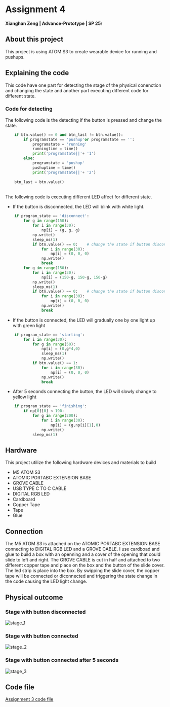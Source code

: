 # Assignment 4
**Xianghan Zeng | Advance-Prototype | SP 25**\
## About this project
This project is using ATOM S3 to create wearable device for running and pushups.
## Explaining the code
This code have one part for detecting the stage of the physical conenction and changing the state and another part executing different code for different state.
### Code for detecting
The following code is the detecting if the button is pressed and change the state.
``` Python  
    if btn.value() == 0 and btn_last != btn.value():
        if programstate == 'pushup'or programstate == '':
            programstate = 'running'
            runningtime = time()
            print('programstate||'+ '1')
        else:
            programstate = 'pushup'
            pushuptime = time()
            print('programstate||'+ '2')
    
    btn_last = btn.value()
```
\
The following code is executing different LED affect for different state.
* If the button is disconnected, the LED will blink with white light.
``` Python  
    if program_state == 'disconnect':
        for g in range(150):
            for i in range(30):
                np[i] = (g, g, g)
            np.write()
            sleep_ms(1)
            if btn.value() == 0:    # change the state if button disconnected
                for i in range(30):
                    np[i] = (0, 0, 0)
                np.write()
                break
        for g in range(150):
            for i in range(30):
                np[i] = (150-g, 150-g, 150-g)
            np.write()
            sleep_ms(1)
            if btn.value() == 0:    # change the state if button disconnected
                for i in range(30):
                    np[i] = (0, 0, 0)
                np.write()
                break
```
* If the button is connected, the LED will gradually one by one light up with green light
``` Python
    if program_state == 'starting':
        for i in range(30):
            for g in range(50):
                np[i] = (0,g*4,0)
                sleep_ms(1)
                np.write()
            if btn.value() == 1:
                for i in range(30):
                    np[i] = (0, 0, 0)
                np.write()
                break
```
* After 5 seconds connecting the button, the LED will slowly change to yellow light
``` Python
    if program_state == 'finishing':
        if np[0][0] < 190:
            for g in range(200):
                for i in range(30):
                    np[i] = (g,np[i][1],0)
                np.write()
            sleep_ms(1)
```
## Hardware
This project utilize the following hardware devices and materials to build
* M5 ATOM S3
* ATOMIC PORTABC EXTENSION BASE
* GROVE CABLE
* USB TYPE C TO C CABLE
* DIGITAL RGB LED
* Cardboard
* Copper Tape
* Tape
* Glue

## Connection
The M5 ATOM S3 is attached on the ATOMIC PORTABC EXTENSION BASE connecting to DIGITAL RGB LED and a GROVE CABLE. I use cardboad and glue to build a box with an openning and a cover of the opening that could slide to left and right. The GROVE CABLE is cut in half and attached to two different copper tape and place on the box and the button of the slide cover. The led strip is place into the box. By swipping the slide cover, the copper tape will be connected or diconnected and triggering the state change in the code causing the LED light change.

## Physical outcome
### Stage with button disconnected
![stage_1](image_1.jpg)
### Stage with button connected
![stage_2](image_2.jpg)
### Stage with button connected after 5 seconds
![stage_3](image_3.jpg)

## Code file
[Assignment 3 code file](assignment_3.py)
